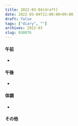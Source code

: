 ```yaml
---
title: 2022-03-04[draft]
date: 2022-03-04T21:00:00+09:00
draft: false
tags: ["diary", ""]
archives: 2022-03
slug: 930076
---
```

#### 午前
- 
#### 午後
- 
#### 体調
- 
#### その他